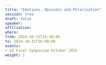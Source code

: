 ```yaml
---
title: "Emotions, Opinions and Polarization"
session: true
draft: false
speaker: 
affiliation: 
where:
from: 2024-10-31T14:30:00
to: 2024-10-31T16:00:00
events:
- SG Final Symposium October 2024
weight: 1
---
```

